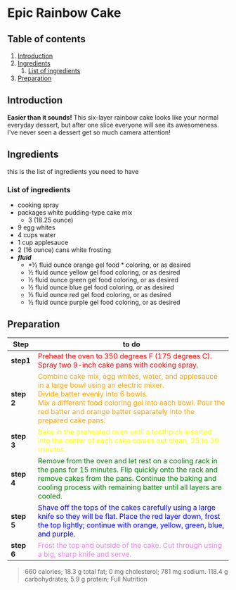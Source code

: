 # Epic Rainbow Cake

## Table of contents

1. [Introduction](#introduction)
2. [Ingredients](#ingredients)
    1. [List of ingredients](#list)
3. [Preparation](#prepa)

## Introduction <a name="introduction"></a>
**Easier than it sounds!** This six-layer rainbow cake looks like your normal everyday dessert, but after one slice everyone will see its awesomeness. I've never seen a dessert get so much camera attention!

## Ingredients <a name = "Ingredients"></a>
this is the list of ingredients you need to have
### List of ingredients <a name="list"></a>
* cooking spray
* packages white pudding-type cake mix
  * 3 (18.25 ounce)
*  9 egg whites
* 4 cups water
* 1 cup applesauce
* 2 (16 ounce) cans white frosting
* ***fluid***
    * *½ fluid ounce orange gel food * coloring, or as desired
    * ½ fluid ounce yellow gel food coloring, or as desired 
    * ½ fluid ounce green gel food coloring, or as desired
    * ½ fluid ounce blue gel food coloring, or as desired
    * ½ fluid ounce red gel food coloring, or as desired
    * ½ fluid ounce purple gel food coloring, or as desired

## Preparation <a name="prepa"></a>
|Step              | to do       |
----------------  | -------------
|  **step1**   | <span style="color:red"> Preheat the oven to 350 degrees F (175 degrees C). <br>Spray two 9-inch cake pans with cooking spray.</span>|
| **step 2**   | <span style="color:orange">Combine cake mix, egg whites, water, and applesauce in a large bowl using an electric mixer.<br> Divide batter evenly into 6 bowls.<br> Mix a different food coloring gel into each bowl. Pour the red batter and orange batter separately into the prepared cake pans.</span>|
| **step 3**  | <span style="color: yellow">Bake in the preheated oven until a toothpick inserted into the center of each cake comes out clean, 25 to 30 minutes.</span>|
| **step 4**  | <span style="color:green">Remove from the oven and let rest on a cooling rack in the pans for 15 minutes. Flip quickly onto the rack and remove cakes from the pans. Continue the baking and cooling process with remaining batter until all layers are cooled.</span>|
| **step 5**  | <span style="color:blue">Shave off the tops of the cakes carefully using a large knife so they will be flat. Place the red layer down, frost the top lightly; continue with orange, yellow, green, blue, and purple.</span>|
| **step 6**  | <span style="color:violet">Frost the top and outside of the cake. Cut through using a big, sharp knife and serve.</span>|

> 660 calories; 18.3 g total fat; 0 mg cholesterol; 781 mg sodium. 118.4 g carbohydrates; 5.9 g protein; Full Nutrition


